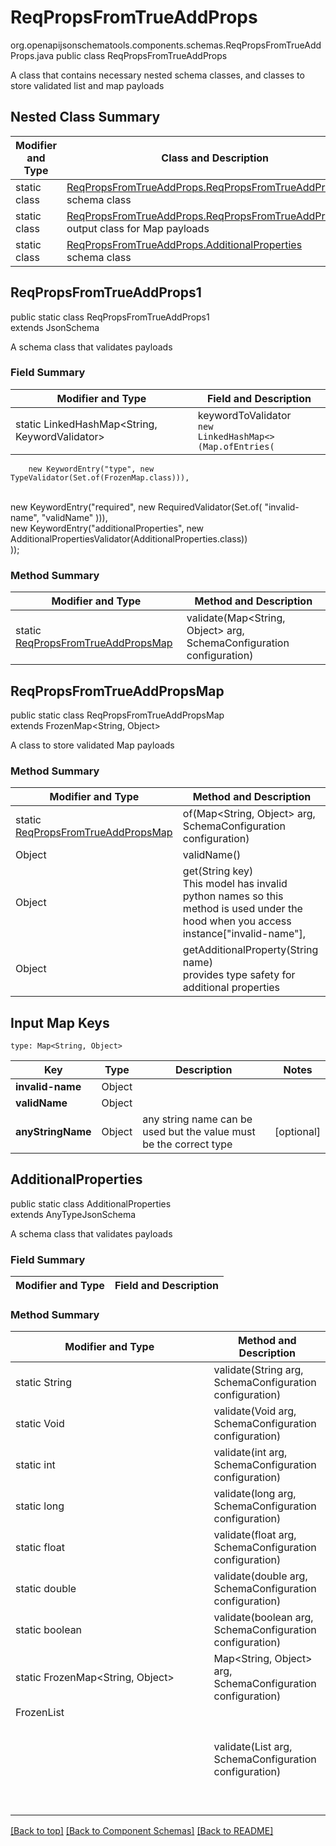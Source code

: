 # ReqPropsFromTrueAddProps
org.openapijsonschematools.components.schemas.ReqPropsFromTrueAddProps.java
public class ReqPropsFromTrueAddProps

A class that contains necessary nested schema classes, and classes to store validated list and map payloads

## Nested Class Summary
| Modifier and Type | Class and Description |
| ----------------- | ---------------------- |
| static class | [ReqPropsFromTrueAddProps.ReqPropsFromTrueAddProps1](#reqpropsfromtrueaddprops1)<br> schema class |
| static class | [ReqPropsFromTrueAddProps.ReqPropsFromTrueAddPropsMap](#reqpropsfromtrueaddpropsmap)<br> output class for Map payloads |
| static class | [ReqPropsFromTrueAddProps.AdditionalProperties](#additionalproperties)<br> schema class |

## ReqPropsFromTrueAddProps1
public static class ReqPropsFromTrueAddProps1<br>
extends JsonSchema

A schema class that validates payloads
### Field Summary
| Modifier and Type | Field and Description |
| ----------------- | ---------------------- |
| static LinkedHashMap<String, KeywordValidator> | keywordToValidator<br/><code>new LinkedHashMap<>(Map.ofEntries(<br/>
        new KeywordEntry("type", new TypeValidator(Set.of(FrozenMap.class))),
<br/>
        new KeywordEntry("required", new RequiredValidator(Set.of(
        "invalid-name",
        "validName"
    ))),
<br/>
        new KeywordEntry("additionalProperties", new AdditionalPropertiesValidator(AdditionalProperties.class))
<br/>
));</code>

### Method Summary
| Modifier and Type | Method and Description |
| ----------------- | ---------------------- |
| static [ReqPropsFromTrueAddPropsMap](#reqpropsfromtrueaddpropsmap) | validate(Map<String, Object> arg, SchemaConfiguration configuration) |

## ReqPropsFromTrueAddPropsMap
public static class ReqPropsFromTrueAddPropsMap<br>
extends FrozenMap<String, Object>

A class to store validated Map payloads

### Method Summary
| Modifier and Type | Method and Description |
| ----------------- | ---------------------- |
| static [ReqPropsFromTrueAddPropsMap](#reqpropsfromtrueaddpropsmap) | of(Map<String, Object> arg, SchemaConfiguration configuration) |
| Object | validName()<br> |
| Object | get(String key)<br>This model has invalid python names so this method is used under the hood when you access instance["invalid-name"],  |
| Object | getAdditionalProperty(String name)<br>provides type safety for additional properties |

## Input Map Keys
```
type: Map<String, Object>
```
| Key | Type |  Description | Notes |
| --- | ---- | ------------ | ----- |
| **invalid-name** | Object |  | |
| **validName** | Object |  | |
| **anyStringName** | Object | any string name can be used but the value must be the correct type | [optional] |

## AdditionalProperties
public static class AdditionalProperties<br>
extends AnyTypeJsonSchema

A schema class that validates payloads
### Field Summary
| Modifier and Type | Field and Description |
| ----------------- | ---------------------- |

### Method Summary
| Modifier and Type | Method and Description |
| ----------------- | ---------------------- |
| static String | validate(String arg, SchemaConfiguration configuration) |
| static Void | validate(Void arg, SchemaConfiguration configuration) |
| static int | validate(int arg, SchemaConfiguration configuration) |
| static long | validate(long arg, SchemaConfiguration configuration) |
| static float | validate(float arg, SchemaConfiguration configuration) |
| static double | validate(double arg, SchemaConfiguration configuration) |
| static boolean | validate(boolean arg, SchemaConfiguration configuration) |
| static FrozenMap<String, Object> | Map<String, Object> arg, SchemaConfiguration configuration) |
| FrozenList<Object> | validate(List<Object> arg, SchemaConfiguration configuration) |

[[Back to top]](#top) [[Back to Component Schemas]](../../../README.md#Component-Schemas) [[Back to README]](../../../README.md)
